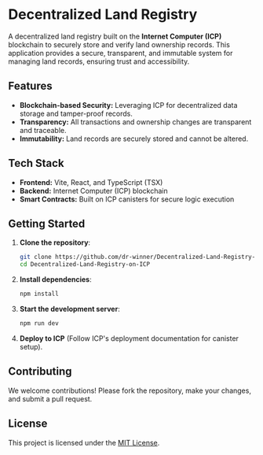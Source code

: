 # Decentralized Land Registry

A decentralized land registry built on the **Internet Computer (ICP)** blockchain to securely store and verify land ownership records. This application provides a secure, transparent, and immutable system for managing land records, ensuring trust and accessibility.

## Features
- **Blockchain-based Security:** Leveraging ICP for decentralized data storage and tamper-proof records.
- **Transparency:** All transactions and ownership changes are transparent and traceable.
- **Immutability:** Land records are securely stored and cannot be altered.

## Tech Stack
- **Frontend:** Vite, React, and TypeScript (TSX)
- **Backend:** Internet Computer (ICP) blockchain
- **Smart Contracts:** Built on ICP canisters for secure logic execution

## Getting Started
1. **Clone the repository**:
   ```bash
   git clone https://github.com/dr-winner/Decentralized-Land-Registry-on-ICP.git
   cd Decentralized-Land-Registry-on-ICP
   ```

2. **Install dependencies**:
   ```bash
   npm install
   ```

3. **Start the development server**:
   ```bash
   npm run dev
   ```

4. **Deploy to ICP** (Follow ICP's deployment documentation for canister setup).

## Contributing
We welcome contributions! Please fork the repository, make your changes, and submit a pull request.

## License
This project is licensed under the [MIT License](LICENSE).
